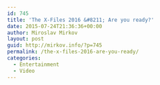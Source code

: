 ```yaml
---
id: 745
title: 'The X-Files 2016 &#8211; Are you ready?'
date: 2015-07-24T21:36:36+00:00
author: Miroslav Mirkov
layout: post
guid: http://mirkov.info/?p=745
permalink: /the-x-files-2016-are-you-ready/
categories:
  - Entertainment
  - Video
---
```

